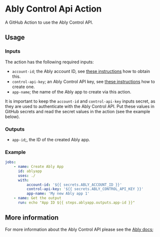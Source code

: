 # Ably Control Api Action

A GitHub Action to use the Ably Control API.

## Usage

### Inputs

The action has the following required inputs:

* `account-id`; the Ably account ID, see [these instructions](https://ably.com/documentation/control-api#account-id) how to obtain this.
* `control-api-key`; an Ably Control API key, see [these instructions](https://ably.com/documentation/control-api#authentication) how to create one.
* `app-name`; the name of the Ably app to create via this action.

It is important to keep the `account-id` and `control-api-key` inputs secret, as they are used to authenticate with the Ably Control API. Put these values in GitHub secrets and read the secret values in the action (see the example below).

### Outputs

* `app-id`;, the ID of the created Ably app.

### Example

```yml
jobs:
    - name: Create Ably App
      id: ablyapp
      uses: ./
      with:
          account-id: '${{ secrets.ABLY_ACCOUNT_ID }}'
          control-api-key: '${{ secrets.ABLY_CONTROL_API_KEY }}'
          app-name: 'My new Ably app 1'
    - name: Get the output
      run: echo "App ID ${{ steps.ablyapp.outputs.app-id }}"
```

## More information

For more information about the Ably Control API please see the [Ably docs](https://ably.com/documentation/control-api);
